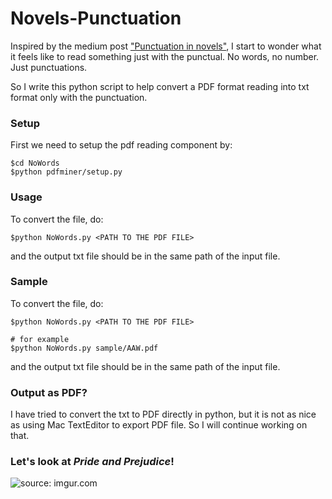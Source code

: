 # Novels-Punctuation

Inspired by the medium post ["Punctuation in novels"](https://medium.com/@neuroecology/punctuation-in-novels-8f316d542ec4#.70eq88ybg), I start to wonder what it feels like to read something just with the punctual. No words, no number. Just punctuations.

So I write this python script to help convert a PDF format reading into txt format only with the punctuation. 

### Setup
First we need to setup the pdf reading component by:
```
$cd NoWords
$python pdfminer/setup.py 
```

### Usage
To convert the file, do:
```
$python NoWords.py <PATH TO THE PDF FILE> 
```
and the output txt file should be in the same path of the input file.

### Sample
To convert the file, do:
```
$python NoWords.py <PATH TO THE PDF FILE> 

# for example
$python NoWords.py sample/AAW.pdf

```
and the output txt file should be in the same path of the input file.

### Output as PDF?
I have tried to convert the txt to PDF directly in python, but it is not as nice as using Mac TextEditor to export PDF file. So I will continue working on that.

### Let's look at _Pride and Prejudice_!

<img src="http://i.imgur.com/UbeBxCc.png?1" title="source: imgur.com"/>

